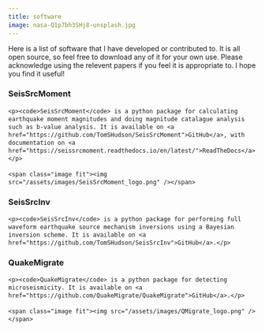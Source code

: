 ```yaml
---
title: software
image: nasa-Q1p7bh3SHj8-unsplash.jpg
---
```

Here is a list of software that I have developed or contributed to. It is all open source, so feel free to download any of it for your own use. Please acknowledge using the relevent papers if you feel it is appropriate to. I hope you find it useful!

<section>
	<h3 class="major">SeisSrcMoment</h3>

    <p><code>SeisSrcMoment</code> is a python package for calculating earthquake moment magnitudes and doing magnitude catalague analysis such as b-value analysis. It is available on <a href="https://github.com/TomSHudson/SeisSrcMoment">GitHub</a>, with documentation on <a href="https://seissrcmoment.readthedocs.io/en/latest/">ReadTheDocs</a>.</p>

    <span class="image fit"><img src="/assets/images/SeisSrcMoment_logo.png" /></span>

<section>
	<h3 class="major">SeisSrcInv</h3>

    <p><code>SeisSrcInv</code> is a python package for performing full waveform earthquake source mechanism inversions using a Bayesian inversion scheme. It is available on <a href="https://github.com/TomSHudson/SeisSrcInv">GitHub</a>.</p>

<section>
	<h3 class="major">QuakeMigrate</h3>

    <p><code>QuakeMigrate</code> is a python package for detecting microseismicity. It is available on <a href="https://github.com/QuakeMigrate/QuakeMigrate">GitHub</a>.</p>

    <span class="image fit"><img src="/assets/images/QMigrate_logo.png" /></span>